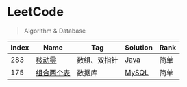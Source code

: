 # LeetCode

> Algorithm & Database

| Index | Name                                                               | Tag          | Solution                                            | Rank |
| ----- | ------------------------------------------------------------------ | ------------ | --------------------------------------------------- | ---- |
| 283   | [移动零](https://leetcode-cn.com/problems/move-zeroes/)            | 数组、双指针 | [Java](./algorithm/java/moveZeroes/MoveZeroes.java) | 简单 |
| 175   | [组合两个表](https://leetcode-cn.com/problems/combine-two-tables/) | 数据库       | [MySQL](./database/mysql/combineTwoTables.sql)      | 简单 |      